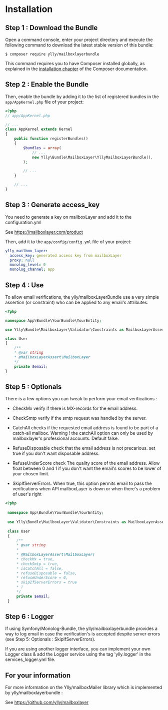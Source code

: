 Installation
============

Step 1 : Download the Bundle
---------------------------

Open a command console, enter your project directory and execute the
following command to download the latest stable version of this bundle:

```console
$ composer require ylly/mailboxlayerbundle
```

This command requires you to have Composer installed globally, as explained
in the [installation chapter](https://getcomposer.org/doc/00-intro.md)
of the Composer documentation.

Step 2 : Enable the Bundle
-------------------------

Then, enable the bundle by adding it to the list of registered bundles
in the `app/AppKernel.php` file of your project:

```php
<?php
// app/AppKernel.php

// ...
class AppKernel extends Kernel
{
    public function registerBundles()
    {
        $bundles = array(
            // ...
            new Ylly\Bundle\MailboxLayer\YllyMailboxLayerBundle(),
        );

        // ...
    }

    // ...
}
```

Step 3 : Generate access_key
-------------------------

You need to generate a key on mailboxLayer and add it to the configuration.yml

See https://mailboxlayer.com/product

Then, add it to the `app/config/config.yml` file of your project:

```yaml
ylly_mailbox_layer:
  access_key: generated access key from mailboxLayer 
  proxy: null
  monolog_level: 0
  monolog_channel: app
```

Step 4 : Use
-------------------------

To allow email verifications, the ylly/mailboxLayerBundle use a very simple assertion (or constraint) 
who can be applied to any email's attributes.

```php
<?php

namespace App\Bundle\YourBundle\YourEntity;

use Ylly\Bundle\MailboxLayer\Validator\Constraints as MailboxLayerAssert;

class User
{
    /**
    * @var string
    * @MailboxLayerAssert\MailboxLayer
    */
    private $email;
}
 ```

Step 5 : Optionals
-------------------------

There is a few options you can tweak to perform your email verifications :
 
- CheckMx verify if there is MX-records for the email address.
  
- CheckSmtp verify if the smtp request was handled by the server.

- CatchAll checks if the requested email address is found to be part of a catch-all mailbox.
Warning ! the catchAll option can only be used by mailboxlayer's professional accounts. Default false.
   
- RefuseDisposable check that the email address is not precarious. 
set true if you don't want disposable address.

- RefuseUnderScore check The quality score of the email address. 
Allow float between 0 and 1 if you don't want the email's scores to be lower of your chosen limit.

- SkipIfServerErrors. When true, this option permits email to pass the verifications
when API mailboxLayer is down or when there's a problem of user's right

```php
<?php
 
 namespace App\Bundle\YourBundle\YourEntity;
 
 use Ylly\Bundle\MailboxLayer\Validator\Constraints as MailboxLayerAssert;
 
 class User
 {
     /**
     * @var string
     * 
     * @MailboxLayerAssert\MailboxLayer(
     * checkMx = true, 
     * checkSmtp = true, 
     * isCatchAll = false,
     * refuseDisposable = false,
     * refuseUnderScore = 0,
     * skipIfServerErrors = true
     * )
     */
     private $email;
 }
```

Step 6 : Logger
-------------------------

If using Symfony/Monolog-Bundle, the ylly/mailboxlayerbundle provides a way to log email in case 
the verification's is accepted despite server errors (see Step 5: Optionals : SkipIfServerErrors).

If you are using another logger interface, you can implement your own Logger class & add the Logger service 
using the tag 'ylly.logger' in the services_logger.yml file.

For your information
-------------------------

For more information on the Ylly/mailboxMailer library which is implemented by ylly/mailboxlayerbundle :

See https://github.com/ylly/mailboxlayer